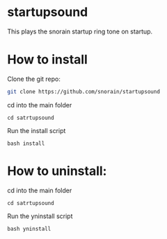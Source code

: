 # startupsound
This plays the snorain startup ring tone on startup.

# How to install
Clone the git repo:
```sh
git clone https://github.com/snorain/startupsound
```
cd into the main folder
```
cd satrtupsound
```
Run the install script
```
bash install
```

# How to uninstall:
cd into the main folder
```
cd satrtupsound
```
Run the yninstall script
```
bash yninstall
```
